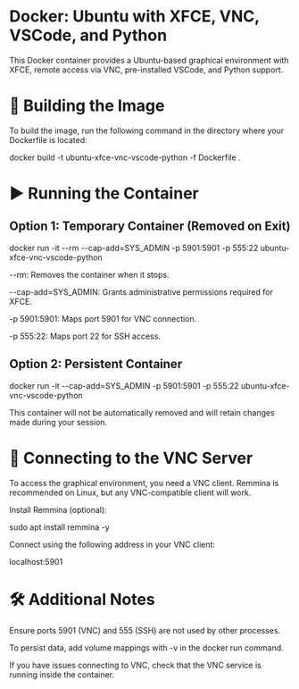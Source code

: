 # Docker: Ubuntu with XFCE, VNC, VSCode, and Python

This Docker container provides a Ubuntu-based graphical environment with XFCE, remote access via VNC, pre-installed VSCode, and Python support.

# 🚀 Building the Image

To build the image, run the following command in the directory where your Dockerfile is located:

docker build -t ubuntu-xfce-vnc-vscode-python -f Dockerfile .

# ▶️ Running the Container

## Option 1: Temporary Container (Removed on Exit)

docker run -it --rm --cap-add=SYS_ADMIN -p 5901:5901 -p 555:22 ubuntu-xfce-vnc-vscode-python

--rm: Removes the container when it stops.

--cap-add=SYS_ADMIN: Grants administrative permissions required for XFCE.

-p 5901:5901: Maps port 5901 for VNC connection.

-p 555:22: Maps port 22 for SSH access.

## Option 2: Persistent Container

docker run -it --cap-add=SYS_ADMIN -p 5901:5901 -p 555:22 ubuntu-xfce-vnc-vscode-python

This container will not be automatically removed and will retain changes made during your session.

# 📱 Connecting to the VNC Server

To access the graphical environment, you need a VNC client. Remmina is recommended on Linux, but any VNC-compatible client will work.

Install Remmina (optional):

sudo apt install remmina -y

Connect using the following address in your VNC client:

localhost:5901

# 🛠️ Additional Notes

Ensure ports 5901 (VNC) and 555 (SSH) are not used by other processes.

To persist data, add volume mappings with -v in the docker run command.

If you have issues connecting to VNC, check that the VNC service is running inside the container.
